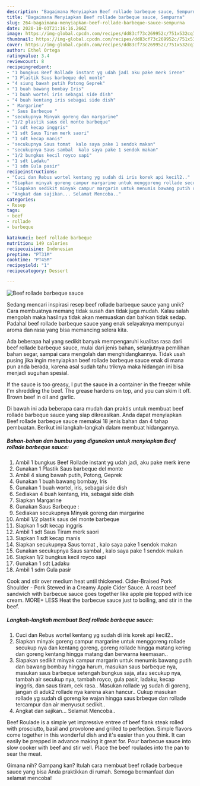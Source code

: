 ```yaml
---
description: "Bagaimana Menyiapkan Beef rollade barbeque sauce, Sempurna"
title: "Bagaimana Menyiapkan Beef rollade barbeque sauce, Sempurna"
slug: 264-bagaimana-menyiapkan-beef-rollade-barbeque-sauce-sempurna
date: 2020-10-03T21:16:16.266Z
image: https://img-global.cpcdn.com/recipes/dd83cf73c269952c/751x532cq70/beef-rollade-barbeque-sauce-foto-resep-utama.jpg
thumbnail: https://img-global.cpcdn.com/recipes/dd83cf73c269952c/751x532cq70/beef-rollade-barbeque-sauce-foto-resep-utama.jpg
cover: https://img-global.cpcdn.com/recipes/dd83cf73c269952c/751x532cq70/beef-rollade-barbeque-sauce-foto-resep-utama.jpg
author: Ethel Ortega
ratingvalue: 3.4
reviewcount: 8
recipeingredient:
- "1 bungkus Beef Rollade instant yg udah jadi aku pake merk irene"
- "1 Plastik Saus barbeque del monte"
- "4 siung bawah putih Potong Geprek"
- "1 buah bawang bombay Iris"
- "1 buah wortel iris sebagai side dish"
- "4 buah kentang iris sebagai side dish"
- " Margarine"
- " Saus Barbeque "
- "secukupnya Minyak goreng dan margarine"
- "1/2 plastik saus del monte barbeque"
- "1 sdt kecap inggris"
- "1 sdt Saus Tiram merk saori"
- "1 sdt kecap manis"
- "secukupnya Saus tomat  kalo saya pake 1 sendok makan"
- "secukupnya Saus sambal  kalo saya pake 1 sendok makan"
- "1/2 bungkus kecil royco sapi"
- "1 sdt Ladaku"
- "1 sdm Gula pasir"
recipeinstructions:
- "Cuci dan Rebus wortel kentang yg sudah di iris korek api kecil2.."
- "Siapkan minyak goreng campur margarine untuk menggoreng rollade secukup nya dan kentang goreng, goreng rollade hingga matang kering dan goreng kentang hingga matang dan berwarna keemasan.."
- "Siapakan sedikit minyak campur margarin untuk menumis bawang putih dan bawang bombay hingga harum, masukan saus barbeque nya, masukan saus barbeque setengah bungkus saja, atau secukup nya, tambah air secukup nya, tambah royco, gula pasir, ladaku, kecap inggris, dan saus tiram, cek rasa.. Masukan rollade yg sudah di goreng, jangan di aduk2 rollade nya karena akan hancur.. Cukup masukan rollade yg sudah di goreng ke wajan hingga saus brbeque dan rollade tercampur dan air menyusut sedikit.."
- "Angkat dan sajikan... Selamat Mencoba.."
categories:
- Resep
tags:
- beef
- rollade
- barbeque

katakunci: beef rollade barbeque 
nutrition: 149 calories
recipecuisine: Indonesian
preptime: "PT31M"
cooktime: "PT45M"
recipeyield: "1"
recipecategory: Dessert

---
```



![Beef rollade barbeque sauce](https://img-global.cpcdn.com/recipes/dd83cf73c269952c/751x532cq70/beef-rollade-barbeque-sauce-foto-resep-utama.jpg)

Sedang mencari inspirasi resep beef rollade barbeque sauce yang unik? Cara membuatnya memang tidak susah dan tidak juga mudah. Kalau salah mengolah maka hasilnya tidak akan memuaskan dan bahkan tidak sedap. Padahal beef rollade barbeque sauce yang enak selayaknya mempunyai aroma dan rasa yang bisa memancing selera kita.

Ada beberapa hal yang sedikit banyak mempengaruhi kualitas rasa dari beef rollade barbeque sauce, mulai dari jenis bahan, selanjutnya pemilihan bahan segar, sampai cara mengolah dan menghidangkannya. Tidak usah pusing jika ingin menyiapkan beef rollade barbeque sauce enak di mana pun anda berada, karena asal sudah tahu triknya maka hidangan ini bisa menjadi suguhan spesial.

If the sauce is too greasy, I put the sauce in a container in the freezer while I&#39;m shredding the beef. The grease hardens on top, and you can skim it off. Brown beef in oil and garlic.


Di bawah ini ada beberapa cara mudah dan praktis untuk membuat beef rollade barbeque sauce yang siap dikreasikan. Anda dapat menyiapkan Beef rollade barbeque sauce memakai 18 jenis bahan dan 4 tahap pembuatan. Berikut ini langkah-langkah dalam membuat hidangannya.

<!--inarticleads1-->

##### Bahan-bahan dan bumbu yang digunakan untuk menyiapkan Beef rollade barbeque sauce:

1. Ambil 1 bungkus Beef Rollade instant yg udah jadi, aku pake merk irene
1. Gunakan 1 Plastik Saus barbeque del monte
1. Ambil 4 siung bawah putih, Potong, Geprek
1. Gunakan 1 buah bawang bombay, Iris
1. Gunakan 1 buah wortel, iris, sebagai side dish
1. Sediakan 4 buah kentang, iris, sebagai side dish
1. Siapkan  Margarine
1. Gunakan  Saus Barbeque :
1. Sediakan secukupnya Minyak goreng dan margarine
1. Ambil 1/2 plastik saus del monte barbeque
1. Siapkan 1 sdt kecap inggris
1. Ambil 1 sdt Saus Tiram merk saori
1. Siapkan 1 sdt kecap manis
1. Siapkan secukupnya Saus tomat , kalo saya pake 1 sendok makan
1. Gunakan secukupnya Saus sambal , kalo saya pake 1 sendok makan
1. Siapkan 1/2 bungkus kecil royco sapi
1. Gunakan 1 sdt Ladaku
1. Ambil 1 sdm Gula pasir


Cook and stir over medium heat until thickened. Cider-Braised Pork Shoulder - Pork Stewed in a Creamy Apple Cider Sauce. A roast beef sandwich with barbecue sauce goes together like apple pie topped with ice cream. MORE+ LESS Heat the barbecue sauce just to boiling, and stir in the beef. 

<!--inarticleads2-->

##### Langkah-langkah membuat Beef rollade barbeque sauce:

1. Cuci dan Rebus wortel kentang yg sudah di iris korek api kecil2..
1. Siapkan minyak goreng campur margarine untuk menggoreng rollade secukup nya dan kentang goreng, goreng rollade hingga matang kering dan goreng kentang hingga matang dan berwarna keemasan..
1. Siapakan sedikit minyak campur margarin untuk menumis bawang putih dan bawang bombay hingga harum, masukan saus barbeque nya, masukan saus barbeque setengah bungkus saja, atau secukup nya, tambah air secukup nya, tambah royco, gula pasir, ladaku, kecap inggris, dan saus tiram, cek rasa.. Masukan rollade yg sudah di goreng, jangan di aduk2 rollade nya karena akan hancur.. Cukup masukan rollade yg sudah di goreng ke wajan hingga saus brbeque dan rollade tercampur dan air menyusut sedikit..
1. Angkat dan sajikan... Selamat Mencoba..


Beef Roulade is a simple yet impressive entree of beef flank steak rolled with prosciutto, basil and provolone and grilled to perfection. Simple flavors come together in this wonderful dish and it&#39;s easier than you think. It can easily be prepped in advance making it great for. Pour barbecue sauce into slow cooker with beef and stir well. Place the beef roulades into the pan to sear the meat. 

Gimana nih? Gampang kan? Itulah cara membuat beef rollade barbeque sauce yang bisa Anda praktikkan di rumah. Semoga bermanfaat dan selamat mencoba!
